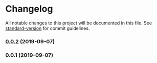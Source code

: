 # Changelog

All notable changes to this project will be documented in this file. See [standard-version](https://github.com/conventional-changelog/standard-version) for commit guidelines.

### [0.0.2](https://github.com/mmintel/nuxt-datocms/compare/v0.0.1...v0.0.2) (2019-09-07)

### 0.0.1 (2019-09-07)
